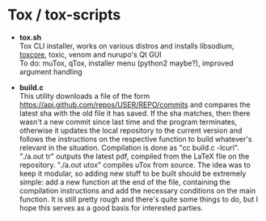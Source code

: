 Tox / tox-scripts
===========

* <b>tox.sh</b><br>
Tox CLI installer, works on various distros and installs libsodium, [toxcore](https://github.com/irungentoo/toxcore/), toxic, venom and nurupo's Qt GUI<br>
To do: muTox, qTox, installer menu (python2 maybe?), improved argument handling

* <b>build.c</b><br>
This utility downloads a file of the form https://api.github.com/repos/USER/REPO/commits and compares the latest sha with the old file it has saved. If the sha matches, then there wasn't a new commit since last time and the program terminates, otherwise it updates the local repository to the current version and follows the instructions on the respective function to build whatever's relevant in the situation. Compilation is done as "cc build.c -lcurl". "./a.out tr" outputs the latest pdf, compiled from the LaTeX file on the repository. "./a.out utox" compiles uTox from source. The idea was to keep it modular, so adding new stuff to be built should be extremely simple: add a new function at the end of the file, containing the compilation instructions and add the necessary conditions on the main function. It is still pretty rough and there's quite some things to do, but I hope this serves as a good basis for interested parties.
